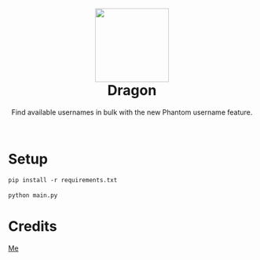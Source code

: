 <h1 align="center">
	<img src="https://pbs.twimg.com/profile_images/1675202638026252291/4StTDIF4_400x400.jpg" width="150px"><br>
    Dragon
</h1>
<p align="center">
	Find available usernames in bulk with the new Phantom username feature.
</p><br>
<h1 align="left">
Setup
</h1>

`
pip install -r requirements.txt
`
<br><br>
`
python main.py
`

<h1 align="left">
Credits
</h1>
<a href="https://github.com/1f1n">
Me<br>
</a>

